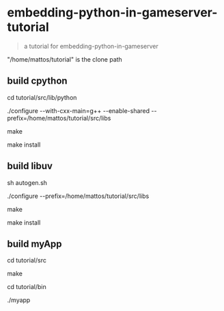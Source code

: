 # embedding-python-in-gameserver-tutorial
>a tutorial for embedding-python-in-gameserver

"/home/mattos/tutorial" is the clone path

## build cpython

cd tutorial/src/lib/python

./configure --with-cxx-main=g++ --enable-shared --prefix=/home/mattos/tutorial/src/libs

make

make install

## build libuv

sh autogen.sh

./configure --prefix=/home/mattos/tutorial/src/libs

make

make install

## build myApp

cd tutorial/src

make

cd tutorial/bin

./myapp